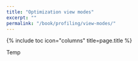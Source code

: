 ```yaml
---
title: "Optimization view modes"
excerpt: ""
permalink: "/book/profiling/view-modes/"
---
```


{% include toc icon="columns" title=page.title %}

Temp